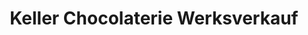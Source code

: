 ---
title: "Keller Chocolaterie Werksverkauf"
url: /freiburg-im-breisgau/keller-chocolaterie-werksverkauf/
shop: Süßwaren
---